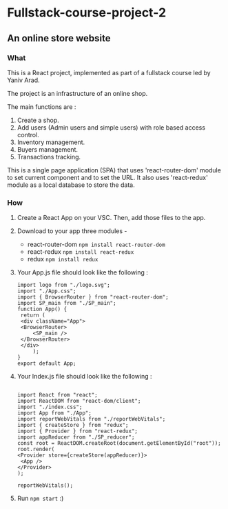 # Fullstack-course-project-2

## An online store website


### What

This is a React project, implemented as part of a fullstack course led by Yaniv Arad.

The project is an infrastructure of an online shop. 

The main functions are :
1. Create a shop.
2. Add users (Admin users and simple users) with role based access control.
3. Inventory management.
4. Buyers management.
5. Transactions tracking.

This is a single page application (SPA) that uses 'react-router-dom' module to set current component and to set the URL.
It also uses 'react-redux' module as a local database to store the data.

### How

1. Create a React App on your VSC.
   Then, add those files to the app.
2. Download to your app three modules -

   - react-router-dom
   ``` npm install react-router-dom ```
   - react-redux
   ``` npm install react-redux ```
   - redux
   ``` npm install redux ```

3. Your App.js file should look like the following :

   ```
   import logo from "./logo.svg";
   import "./App.css";
   import { BrowserRouter } from "react-router-dom";
   import SP_main from "./SP_main";
   function App() {
    return (
    <div className="App">
    <BrowserRouter>
        <SP_main />
    </BrowserRouter>
    </div>
        );
   }
   export default App;
   ```

4. Your Index.js file should look like the following :

   ```

   import React from "react";
   import ReactDOM from "react-dom/client";
   import "./index.css";
   import App from "./App";
   import reportWebVitals from "./reportWebVitals";
   import { createStore } from "redux";
   import { Provider } from "react-redux";
   import appReducer from "./SP_reducer";
   const root = ReactDOM.createRoot(document.getElementById("root"));
   root.render(
   <Provider store={createStore(appReducer)}>
    <App />
   </Provider>
   );

   reportWebVitals();
   ```

5. Run ``` npm start ``` :)
